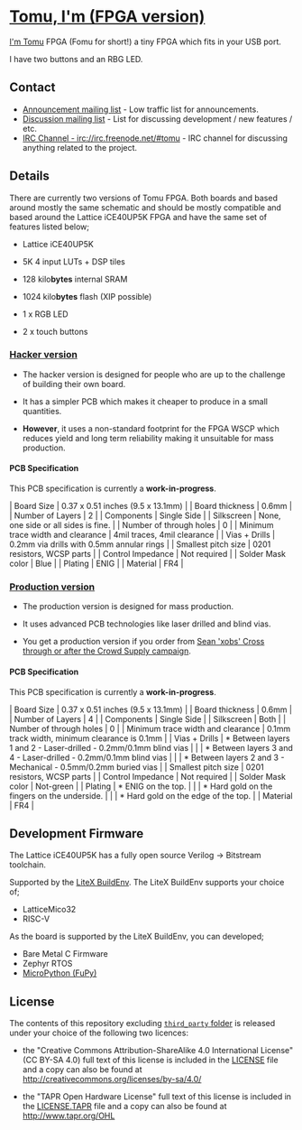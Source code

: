 
# [Tomu, I'm (FPGA version)](tomu.im)

[I'm Tomu](tomu.im) FPGA (Fomu for short!) a tiny FPGA which fits in your USB port.

I have two buttons and an RBG LED.

## Contact

 * [Announcement mailing list](https://groups.google.com/forum/#!forum/tomu-announce/join) - Low traffic list for announcements.
 * [Discussion mailing list](https://groups.google.com/forum/#!forum/tomu-discuss/join) - List for discussing development / new features / etc.
 * [IRC Channel - irc://irc.freenode.net/#tomu](https://webchat.freenode.net/?channels=#tomu) - IRC channel for discussing anything related to the project.


## Details

There are currently two versions of Tomu FPGA. Both boards and based around
mostly the same schematic and should be mostly compatible and based around the
Lattice iCE40UP5K FPGA and have the same set of features listed below;

 * Lattice iCE40UP5K
  * 5K 4 input LUTs + DSP tiles
  * 128 kilo**bytes** internal SRAM
  * 1024 kilo**bytes** flash (XIP possible)

 * 1 x RGB LED
 * 2 x touch buttons

### [Hacker version](./hacker)

 * The hacker version is designed for people who are up to the challenge of
   building their own board.

 * It has a simpler PCB which makes it cheaper to produce in a small
   quantities.

 * **However**, it uses a non-standard footprint for the FPGA WSCP which
   reduces yield and long term reliability making it unsuitable for mass
   production.

#### PCB Specification

This PCB specification is currently a **work-in-progress**.

|                        Board Size | 0.37 x 0.51 inches (9.5 x 13.1mm)           |
|                   Board thickness | 0.6mm                                       |
|                  Number of Layers | 2                                           |
|                        Components | Single Side                                 |
|                        Silkscreen | None, one side or all sides is fine.        |
|           Number of through holes | 0                                           |
| Minimum trace width and clearance | 4mil traces, 4mil clearance                 |
|                     Vias + Drills | 0.2mm via drills with 0.5mm annular rings   |
|               Smallest pitch size | 0201 resistors, WCSP parts                  |
|                 Control Impedance | Not required                                |
|                 Solder Mask color | Blue                                        |
|                           Plating | ENIG                                        |
|                          Material | FR4                                         |

### [Production version](./prod)

 * The production version is designed for mass production.

 * It uses advanced PCB technologies like laser drilled and blind vias.

 * You get a production version if you order from
   [Sean 'xobs' Cross](https://xobs.io/)
   [through or after the Crowd Supply campaign](https://j.mp/fomu-cs).

#### PCB Specification

This PCB specification is currently a **work-in-progress**.

|                        Board Size | 0.37 x 0.51 inches (9.5 x 13.1mm)                                  |
|                   Board thickness | 0.6mm                                                              |
|                  Number of Layers | 4                                                                  |
|                        Components | Single Side                                                        |
|                        Silkscreen | Both                                                               |
|           Number of through holes | 0                                                                  |
| Minimum trace width and clearance | 0.1mm track width, minimum clearance is 0.1mm                      |
|                     Vias + Drills | * Between layers 1 and 2 - Laser-drilled - 0.2mm/0.1mm blind vias  |
|                                   | * Between layers 3 and 4 - Laser-drilled - 0.2mm/0.1mm blind vias  |
|                                   | * Between layers 2 and 3 - Mechanical    - 0.5mm/0.2mm buried vias |
|               Smallest pitch size | 0201 resistors, WCSP parts                                         |
|                 Control Impedance | Not required                                                       |
|                 Solder Mask color | Not-green                                                          |
|                           Plating | * ENIG on the top.                                                 |
|                                   | * Hard gold on the fingers on the underside.                       |
|                                   | * Hard gold on the edge of the top.                                |
|                          Material | FR4                                                                |

## Development Firmware

The Lattice iCE40UP5K has a fully open source Verilog → Bitstream toolchain.

Supported by the
[LiteX BuildEnv](https://github.com/timvideos/litex-buildenv/wiki).
The LiteX BuildEnv supports your choice of;
 * LatticeMico32
 * RISC-V

As the board is supported by the LiteX BuildEnv, you can developed;
 * Bare Metal C Firmware
 * Zephyr RTOS
 * [MicroPython (FuPy)](https://fupy.github.io)


## License

The contents of this repository excluding [`third_party` folder](./third_party)
is released under your choice of the following two licences:

 * the "Creative Commons Attribution-ShareAlike 4.0 International License"
   (CC BY-SA 4.0) full text of this license is included in the
   [LICENSE](LICENSE) file and a copy can also be found at
   http://creativecommons.org/licenses/by-sa/4.0/

 * the "TAPR Open Hardware License" full text of this license is included
   in the [LICENSE.TAPR](LICENSE.TAPR) file and a copy can also be found at
   http://www.tapr.org/OHL



